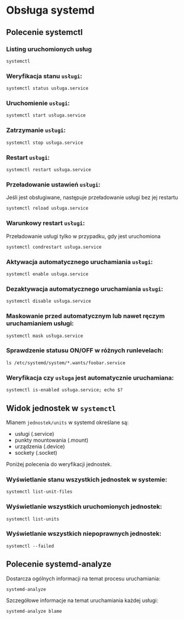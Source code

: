 # Obsługa systemd

## Polecenie systemctl

### Listing uruchomionych usług
```
systemctl
```

### Weryfikacja stanu `usługi`:
```
systemctl status usługa.service
```

### Uruchomienie `usługi`:
```
systemctl start usługa.service
```

### Zatrzymanie `usługi`:
```
systemctl stop usługa.service
```

### Restart `usługi`:
```
systemctl restart usługa.service
```

### Przeładowanie ustawień `usługi`:
Jeśli jest obsługiwane, następuje przeładowanie usługi bez jej restartu
```
systemctl reload usługa.service
```

### Warunkowy restart `usługi`:
Przeładowanie usługi tylko w przypadku, gdy jest uruchomiona
```
systemctl condrestart usługa.service
```

### Aktywacja automatycznego uruchamiania `usługi`:
```
systemctl enable usługa.service
```

### Dezaktywacja automatycznego uruchamiania `usługi`:
```
systemctl disable usługa.service
```

### Maskowanie przed automatycznym lub nawet ręczym uruchamianiem usługi:
```
systemctl mask usługa.service
```

### Sprawdzenie statusu ON/OFF w różnych runlevelach:
```
ls /etc/systemd/system/*.wants/foobar.service	
```

### Weryfikacja czy `usługa` jest automatycznie uruchamiana:
```
systemctl is-enabled usługa.service; echo $?
```

## Widok jednostek w `systemctl`

Mianem `jednostek/units` w systemd określane są:
* usługi (.service)
* punkty mountowania (.mount)
* urządzenia (.device)
* sockety (.socket)

Poniżej polecenia do weryfikacji jednostek.

### Wyświetlanie stanu wszystkich jednostek w systemie:
```
systemctl list-unit-files
```

### Wyświetlanie wszystkich uruchomionych jednostek:
```
systemctl list-units
```

### Wyświetlanie wszystkich niepoprawnych jednostek:
```
systemctl --failed
```

## Polecenie systemd-analyze
Dostarcza ogólnych informacji na temat procesu uruchamiania:
```
systemd-analyze
```
Szczegółowe informacje na temat uruchamiania każdej usługi:
```
systemd-analyze blame
```
